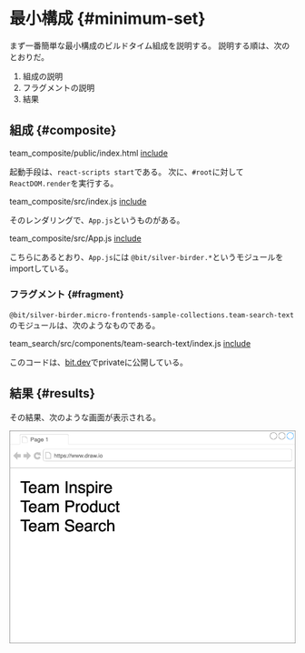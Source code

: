 # 最小構成 {#minimum-set}

まず一番簡単な最小構成のビルドタイム組成を説明する。
説明する順は、次のとおりだ。

1. 組成の説明
2. フラグメントの説明
3. 結果

## 組成 {#composite}

team_composite/public/index.html
[include](./src/02_minimum_set/src/team_composite/public/index.html)

起動手段は、`react-scripts start`である。
次に、`#root`に対して `ReactDOM.render`を実行する。

team_composite/src/index.js
[include](./src/02_minimum_set/src/team_composite/src/index.js)

そのレンダリングで、`App.js`というものがある。

team_composite/src/App.js
[include](./src/02_minimum_set/src/team_composite/src/App.js)


こちらにあるとおり、`App.js`には `@bit/silver-birder.*`というモジュールをimportしている。

### フラグメント {#fragment}

`@bit/silver-birder.micro-frontends-sample-collections.team-search-text`のモジュールは、次のようなものである。

team_search/src/components/team-search-text/index.js
[include](./src/02_minimum_set/src/team_search/src/components/team-search-text/index.js)

このコードは、[bit.dev](https://bit.dev/)でprivateに公開している。

## 結果 {#results}

その結果、次のような画面が表示される。

![minimum_set_build_time_composition_tutorial](../../../assets/images/drawio/tutorial/minimum_set_build_time_composition_tutorial.png)